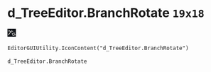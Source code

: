 # d_TreeEditor.BranchRotate `19x18`
<img src="/img/d_TreeEditor.BranchRotate.png" width=19 height=18>

``` CSharp
EditorGUIUtility.IconContent("d_TreeEditor.BranchRotate")
```
```
d_TreeEditor.BranchRotate
```
